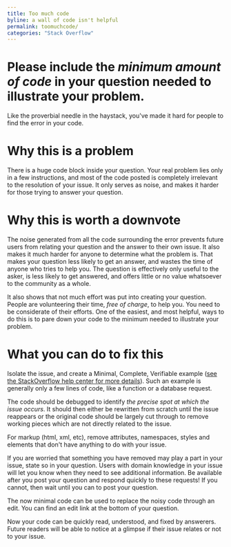 ```yaml
---
title: Too much code
byline: a wall of code isn't helpful
permalink: toomuchcode/
categories: "Stack Overflow"
---
```

# Please include the _minimum amount of code_ in your question needed to illustrate your problem.
Like the proverbial needle in the haystack, you've made it hard for people to find the error in your code.

# Why this is a problem
There is a huge code block inside your question. Your real problem lies only in a few instructions, and most of the code posted is completely irrelevant to the resolution of your issue. It only serves as noise, and makes it harder for those trying to answer your question.

# Why this is worth a downvote
The noise generated from all the code surrounding the error prevents future users from relating your question and the answer to their own issue. It also makes it much harder for anyone to determine what the problem is.  That makes your question less likely to get an answer, and wastes the time of anyone who tries to help you. The question is effectively only useful to the asker, is less likely to get answered, and offers little or no value whatsoever to the community as a whole.

It also shows that not much effort was put into creating your question. People are volunteering their time, _free of charge_, to help you. You need to be considerate of their efforts. One of the easiest, and most helpful, ways to do this is to pare down your code to the minimum needed to illustrate your problem.

# What you can do to fix this
Isolate the issue, and create a Minimal, Complete, Verifiable example ([see the StackOverflow help center for more details](http://stackoverflow.com/help/mcve)). Such an example is generally only a few lines of code, like a function or a database request.

The code should be debugged to identify _the precise spot at which the issue occurs_. It should then either be rewritten from scratch until the issue reappears or the original code should be largely cut through to remove working pieces which are not directly related to the issue.

For markup (html, xml, etc), remove attributes, namespaces, styles and elements that don't have anything to do with your issue.

If you are worried that something you have removed may play a part in your issue, state so in your question. Users with domain knowledge in your issue will let you know when they need to see additional information. Be available after you post your question and respond quickly to these requests! If you cannot, then wait until you can to post your question.

The now minimal code can be used to replace the noisy code through an edit. You can find an edit link at the bottom of your question.

Now your code can be quickly read, understood, and fixed by answerers. Future readers will be able to notice at a glimpse if their issue relates or not to your issue.
